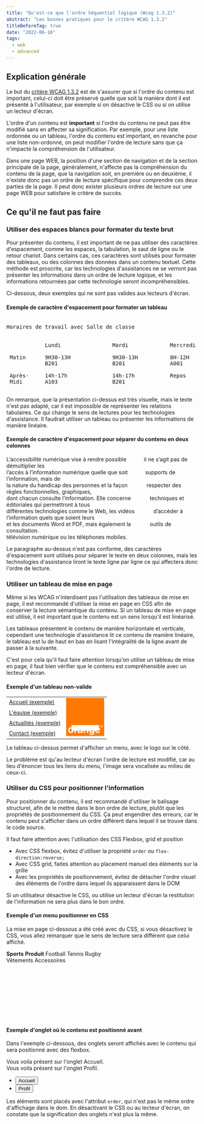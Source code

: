 ```yaml
---
title: "Qu'est-ce que l'ordre Séquentiel logique (Wcag 1.3.2)"
abstract: "Les bonnes pratiques pour le critère WCAG 1.3.2"
titleBeforeTag: true
date: "2022-06-16"
tags:
  - web
  - advanced
---
```



## Explication générale

Le but du  [critère WCAG 1.3.2](https://www.w3.org/WAI/WCAG21/Understanding/meaningful-sequence) est de s'assurer que si l'ordre du contenu est important, celui-ci doit être préservé quelle que soit la manière dont il est présenté à l'utilisateur, par exemple si on désactive le CSS ou si on utilise un lecteur d'écran.

L'ordre d'un contenu est <strong>important</strong> si l'ordre du contenu ne peut pas être modifié sans en affecter sa signification.
Par exemple, pour une liste ordonnée ou un tableau, l'ordre du contenu est important, en revanche pour une liste non-ordonné, on peut modifier l'ordre de lecture sans que ça n'impacte la compréhension de l'utilisateur.

Dans une page WEB, la position d'une section de navigation et de la section principale de la page, généralement, n'affecte pas la compréhension du contenu de la page, que la navigation soit, en première ou en deuxième, il n'existe donc pas un ordre de lecture spécifique pour comprendre ces deux parties de la page.
Il peut donc exister plusieurs ordres de lecture sur une page WEB pour satisfaire le critère de succès.


## Ce qu'il ne faut pas faire

### Utiliser des espaces blancs pour formater du texte brut

Pour présenter du contenu, il est important de ne pas utiliser des caractères d'espacement, comme les espaces, la tabulation, le saut de ligne ou le retour chariot.
Dans certains cas, ces caractères sont utilisés pour formater des tableaux, ou des colonnes des données dans un contenu textuel. Cette méthode est proscrite, car les technologies d'assistances ne se verront pas présenter les informations dans un ordre de lecture logique, et les informations retournées par cette technologie seront incompréhensibles.


Ci-dessous, deux exemples qui ne sont pas valides aux lecteurs d'écran.

#### Exemple de caractère d'espacement pour formater un tableau

<pre class="border border-light">

Horaires de travail avec Salle de classe
 
                                                         
            Lundi                Mardi             Mercredi     

 Matin      9H30-13H             9H30-13H          8H-12H     
            B201                 B201              A001

 Après-     14h-17h              14h-17h           Repos
 Midi       A103                 B201

</pre>

On remarque, que la présentation ci-dessus est très visuelle, mais le texte n'est pas adapté, car il est impossible de représenter les relations tabulaires.
Ce qui change le sens de lectures pour les technologies d'assistance. Il faudrait utiliser un tableau ou présenter les informations de manière linéaire.

#### Exemple de caractère d'espacement pour séparer du contenu en deux colonnes

<p class="border border-light">
L’accessibilité numérique vise à rendre possible &emsp;&emsp;&emsp;il ne s’agit pas de démultiplier les <br/>
l’accès à l’information numérique quelle que soit &emsp;&emsp;&emsp;supports de l’information, mais de<br/>
la nature du handicap des personnes et la façon &emsp;&emsp;&emsp; respecter des règles fonctionnelles, graphiques,  <br/>
dont chacun consulte l’information. Elle concerne &emsp;&emsp;&emsp; techniques et éditoriales qui permettront à tous <br/>
différentes technologies comme le Web, les vidéos &emsp;&emsp;&emsp; d’accéder à l’information quels que soient leurs <br/>
et les documents Word et PDF, mais également la &emsp;&emsp;&emsp; outils de consultation. <br/>
télévision numérique ou les téléphones mobiles. &emsp;&emsp;&emsp;
</p>

Le paragraphe au-dessus n'est pas conforme, des caractères d'espacement sont utilisés pour séparer le texte en deux colonnes, mais les technologies d'assistance liront le texte ligne par ligne ce qui affectera donc l'ordre de lecture.

### Utiliser un tableau de mise en page

Même si les WCAG n'interdisent pas l'utilisation des tableaux de mise en page, il est recommandé d'utiliser la mise en page en CSS afin de conserver la lecture sémantique du contenu. Si un tableau de mise en page est utilisé, il est important que le contenu est un sens lorsqu'il est linéarisé.

Les tableaux présentent le contenu de manière horizontale et verticale, cependant une technologie d'assistance lit ce contenu de manière linéaire, le tableau est lu de haut en bas en lisant l'intégralité de la ligne avant de passer à la suivante.

C'est pour cela qu'il faut faire attention lorsqu'on utilise un tableau de mise en page, il faut bien vérifier que le contenu est compréhensible avec un lecteur d'écran.

#### Exemple d'un tableau non-valide

<table role="presentation" class="m-2 border border-light">
  <tr>
    <td><a href="#">Accueil <span class="visually-hidden">(exemple)</span></a></td>
    <td rowspan="4"><img src="/assets/images/orange-logo.svg" alt="exemple logo" width="100" height="100
    "></td>
  </tr>
  <tr>
    <td><a href="#">L'équipe <span class="visually-hidden">(exemple)</span></a></td>
  </tr>
  <tr>
    <td><a href="#">Actualités <span class="visually-hidden">(exemple)</span></a></td>
  </tr>
  <tr>
    <td><a href="#">Contact <span class="visually-hidden">(exemple)</span></a></td>
  </tr>
</table>

Le tableau ci-dessus permet d'afficher un menu, avec le logo sur le côté.

Le problème est qu'au lecteur d'écran l'ordre de lecture est modifié, car au lieu d'énoncer tous les liens du menu, l'image sera vocalisée au milieu de ceux-ci.

### Utiliser du CSS pour positionner l'information

Pour positionner du contenu, il est recommandé d'utiliser le balisage structurel, afin de le mettre dans le bon ordre de lecture, plutôt que les propriétés de positionnement du CSS. Ça peut engendrer des erreurs, car le contenu peut s'afficher dans un ordre différent dans lequel il se trouve dans le code source.

Il faut faire attention avec l'utilisation des CSS Flexbox, grid et position

<ul>
  <li>Avec CSS flexbox, évitez d'utiliser la propriété <span lang="en"><code>order</code></span> ou <span lang="en"><code>flex-direction:reverse;</code></span></li>
  <li>Avec CSS grid, faites attention au placement manuel des éléments sur la grille</li>
  <li>Avec les propriétés de positionnement, évitez de détacher l'ordre visuel des éléments de l'ordre dans lequel ils apparaissent dans le DOM</li>
</ul>

Si un utilisateur désactive le CSS, ou utilise un lecteur d'écran la restitution de l'information ne sera plus dans le bon ordre.

#### Exemple d'un menu positionner en CSS

La mise en page ci-dessous a été créé avec du CSS, si vous désactivez le CSS, vous allez remarquer que le sens de lecture sera différent que celui affiché.

<div class="border border-light position-relative mb-3" style="width: 320px;height:180px">      
     <span class="position-absolute top-0 start-0"><strong>Sports</strong></span>       
     <span class="position-absolute top-0 end-0"><strong>Produit</strong></span>       
     <span class="position-absolute top-50 start-0">Football</span>       
     <span class="position-absolute start-0" style="top:75%!important">Tennis</span>       
     <span class="position-absolute start-0" style="top:90%!important">Rugby</span>       
     <span class="position-absolute top-50 end-0">Vêtements</span>       
     <span class="position-absolute end-0" style="top:75%!important">Accessoires</span>
</div>



#### Exemple d'onglet où le contenu est positionné avant

Dans l'exemple ci-dessous, des onglets seront affichés avec le contenu qui sera positionné avec des flexbox.

<div class="d-flex flex-column mb-3">
  <div class="tab-content order-2" id="myTabContent">
    <div class="tab-pane fade show active" id="home" role="tabpanel" aria-labelledby="home-tab">Vous voila présent sur l'onglet Accueil. </div>
    <div class="tab-pane fade" id="profile" role="tabpanel" aria-labelledby="profile-tab">Vous voila présent sur l'onglet Profil.</div>
  </div>
  <ul class="nav nav-tabs order-1" id="myTab" role="tablist">
    <li class="nav-item" role="presentation">
      <button class="nav-link active" id="home-tab" data-bs-toggle="tab" data-bs-target="#home" type="button" role="tab" aria-controls="home" aria-selected="true">Accueil</button>
    </li>
    <li class="nav-item" role="presentation">
      <button class="nav-link" id="profile-tab" data-bs-toggle="tab" data-bs-target="#profile" type="button" role="tab" aria-controls="profile" aria-selected="false">Profil</button>
    </li>
  </ul>
</div>

Les éléments sont placés avec l'attribut <span lang="en"><code>order</code></span>, qui n'est pas le même ordre d'affichage dans le dom.
En désactivant le CSS ou au lecteur d'écran, on constate que la signification des onglets n'est plus la même.

